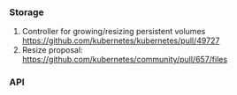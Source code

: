 ### Storage 
1. Controller for growing/resizing persistent volumes
https://github.com/kubernetes/kubernetes/pull/49727
2. Resize proposal: https://github.com/kubernetes/community/pull/657/files



### API
